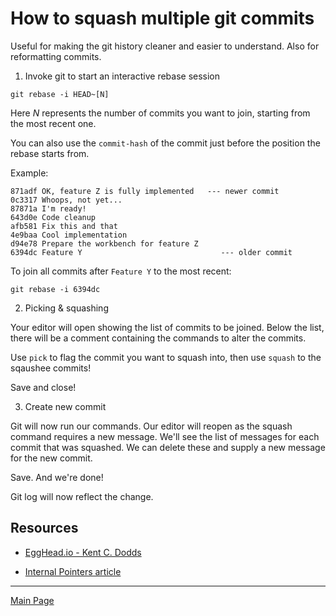 # How to squash multiple git commits

Useful for making the git history cleaner and easier to understand. Also for reformatting commits.

1. Invoke git to start an interactive rebase session

`git rebase -i HEAD~[N]`

Here _N_ represents the number of commits you want to join, starting from the most recent one.

You can also use the `commit-hash` of the commit just before the position the rebase starts from.

Example:

```
871adf OK, feature Z is fully implemented   --- newer commit
0c3317 Whoops, not yet...
87871a I'm ready!
643d0e Code cleanup
afb581 Fix this and that
4e9baa Cool implementation
d94e78 Prepare the workbench for feature Z
6394dc Feature Y                               --- older commit
```

To join all commits after `Feature Y` to the most recent:

`git rebase -i 6394dc`

2. Picking & squashing

Your editor will open showing the list of commits to be joined. Below the list, there will be a comment containing the commands to alter the commits.

Use `pick` to flag the commit you want to squash into, then use `squash` to the sqaushee commits!

Save and close!

3. Create new commit

Git will now run our commands. Our editor will reopen as the squash command requires a new message. We'll see the list of messages for each commit that was squashed. We can delete these and supply a new message for the new commit.

Save. And we're done!

Git log will now reflect the change.

## Resources

- [EggHead.io - Kent C. Dodds](https://egghead.io/lessons/javascript-how-to-squash-multiple-git-commits)

- [Internal Pointers article](https://www.internalpointers.com/post/squash-commits-into-one-git)

---

[Main Page](../README.md)
